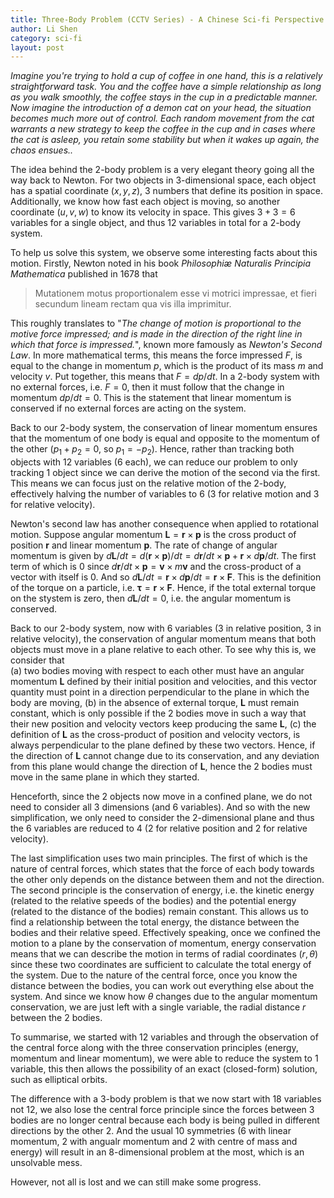 ```yaml
---
title: Three-Body Problem (CCTV Series) - A Chinese Sci-fi Perspective
author: Li Shen
category: sci-fi
layout: post
---
```


*Imagine you're trying to hold a cup of coffee in one hand, this is a relatively straightforward task. You and the coffee have a simple relationship as long as you walk smoothly, the coffee stays in the cup in a predictable manner. Now imagine the introduction of a demon cat on your head, the situation becomes much more out of control. Each random movement from the cat warrants a new strategy to keep the coffee in the cup and in cases where the cat is asleep, you retain some stability but when it wakes up again, the chaos ensues..*

The idea behind the 2-body problem is a very elegant theory going all the way back to Newton. For two objects in 3-dimensional space, each object has a spatial coordinate $(x,y,z)$, 3 numbers that define its position in space. Additionally, we know how fast each object is moving, so another coordinate $(u,v,w)$ to know its velocity in space. This gives $3+3=6$ variables for a single object, and thus $12$ variables in total for a 2-body system.

To help us solve this system, we observe some interesting facts about this motion. Firstly, Newton noted in his book *Philosophiæ Naturalis Principia Mathematica* published in 1678 that 

> Mutationem motus proportionalem esse vi motrici impressae, et fieri secundum lineam rectam qua vis illa imprimitur.

 This roughly translates to "*The change of motion is proportional to the motive force impressed; and is made in the direction of the right line in which that force is impressed.*", known more famously as *Newton's Second Law*. In more mathematical terms, this means the force impressed $F$, is equal to the change in momentum $p$, which is the product of its mass $m$ and velocity $v$. Put together, this means that $F=dp/dt$. In a 2-body system with no external forces, i.e. $F=0$, then it must follow that the change in momentum $dp/dt=0$. This is the statement that linear momentum is conserved if no external forces are acting on the system. 

 Back to our 2-body system, the conservation of linear momentum ensures that the momentum of one body is equal and opposite to the momentum of the other ($p_1+p_2=0$, so $p_1=-p_2$). Hence, rather than tracking both objects with 12 variables (6 each), we can reduce our problem to only tracking 1 object since we can derive the motion of the second via the first. This means we can focus just on the relative motion of the 2-body, effectively halving the number of variables to 6 (3 for relative motion and 3 for relative velocity).

 Newton's second law has another consequence when applied to rotational motion. Suppose angular momentum $\mathbf{L}=\mathbf{r}\times\mathbf{p}$ is the cross product of position $\mathbf{r}$ and linear momentum $\mathbf{p}$. The rate of change of angular momentum is given by $d\mathbf{L}/dt=d(\mathbf{r}\times\mathbf{p})/dt=d\mathbf{r}/dt\times \mathbf{p}+\mathbf{r}\times d\mathbf{p}/dt$. The first term of which is $0$ since $d\mathbf{r}/dt\times \mathbf{p}=\mathbf{v}\times m\mathbf{v}$ and the cross-product of a vector with itself is $0$. And so $d\mathbf{L}/dt = \mathbf{r}\times d\mathbf{p}/dt=\mathbf{r}\times \mathbf{F}$. This is the definition of the torque on a particle, i.e. $\mathbf{\tau}=\mathbf{r}\times \mathbf{F}$. Hence, if the total external torque on the stystem is zero, then $d\mathbf{L}/dt=0$, i.e. the angular momentum is conserved. 

  Back to our 2-body system, now with 6 variables (3 in relative position, 3 in relative velocity), the conservation of angular momentum means that both objects must move in a plane relative to each other. To see why this is, we consider that  
  (a) two bodies moving with respect to each other must have an angular momentum $\mathbf{L}$ defined by their initial position and velocities, and this vector quantity must point in a direction perpendicular to the plane in which the body are moving, (b) in the absence of external torque, $\mathbf{L}$ must remain constant, which is only possible if the 2 bodies move in such a way that their new position and velocity vectors keep producing the same $\mathbf{L}$, (c) the definition of $\mathbf{L}$ as the cross-product of position and velocity vectors, is always perpendicular to the plane defined by these two vectors. Hence, if the direction of $\mathbf{L}$ cannot change due to its conservation, and any deviation from this plane would change the direction of $\mathbf{L}$, hence the 2 bodies must move in the same plane in which they started.

Henceforth, since the 2 objects now move in a confined plane, we do not need to consider all 3 dimensions (and 6 variables). And so with the new simplification, we only need to consider the 2-dimensional plane and thus the 6 variables are reduced to 4 (2 for relative position and 2 for relative velocity).

The last simplification uses two main principles. The first of which is the nature of central forces, which states that the force of each body towards the other only depends on the distance between them and not the direction. The second principle is the conservation of energy, i.e. the kinetic energy (related to the relative speeds of the bodies) and the potential energy (related to the distance of the bodies) remain constant. This allows us to find a relationship between the total energy, the distance between the bodies and their relative speed. Effectively speaking, once we confined the motion to a plane by the conservation of momentum, energy conservation means that we can describe the motion in terms of radial coordinates $(r,\theta)$ since these two coordinates are sufficient to calculate the total energy of the system. Due to the nature of the central force, once you know the distance between the bodies, you can work out everything else about the system. And since we know how $\theta$ changes due to the angular momentum conservation, we are just left with a single variable, the radial distance $r$ between the 2 bodies. 

To summarise, we started with 12 variables and through the observation of the central force along with the three conservation principles (energy, momentum and linear momentum), we were able to reduce the system to 1 variable, this then allows the possibility of an exact (closed-form) solution, such as elliptical orbits. 

The difference with a 3-body problem is that we now start with 18 variables not 12, we also lose the central force principle since the forces between 3 bodies are no longer central because each body is being pulled in different directions by the other 2. And the usual 10 symmetries (6 with linear momentum, 2 with angualr momentum and 2 with centre of mass and energy) will result in an 8-dimensional problem at the most, which is an unsolvable mess.

However, not all is lost and we can still make some progress.

